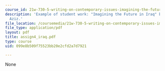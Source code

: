 ```yaml
---
course_id: 21w-730-5-writing-on-contemporary-issues-imagining-the-future-fall-2007
description: 'Example of student work: "Imagining the Future in Iraq" by Abdulbasier
  Aziz.'
file_location: /coursemedia/21w-730-5-writing-on-contemporary-issues-imagining-the-future-fall-2007/099e8b509f75523bb20e2cfd2a7d7921_assign4_iraq.pdf
file_type: application/pdf
layout: pdf
title: assign4_iraq.pdf
type: course
uid: 099e8b509f75523bb20e2cfd2a7d7921

---
```

None